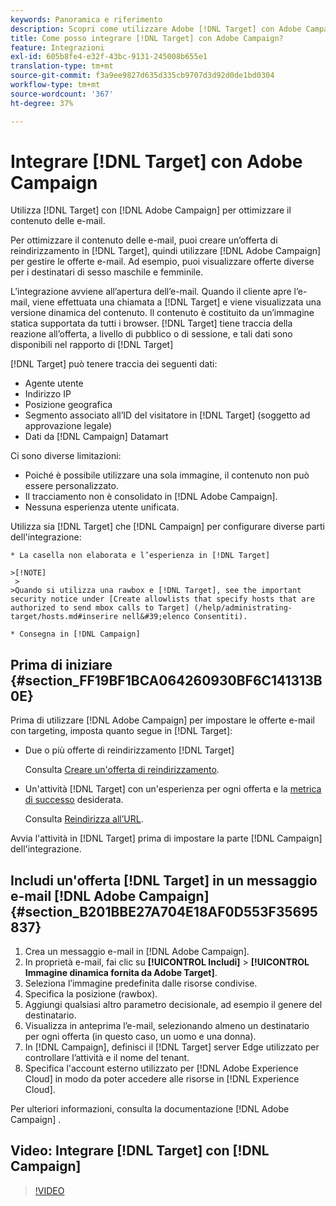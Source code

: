```yaml
---
keywords: Panoramica e riferimento
description: Scopri come utilizzare Adobe [!DNL Target] con Adobe Campaign per ottimizzare il contenuto delle e-mail.
title: Come posso integrare [!DNL Target] con Adobe Campaign?
feature: Integrazioni
exl-id: 605b8fe4-e32f-43bc-9131-245008b655e1
translation-type: tm+mt
source-git-commit: f3a9ee9827d635d335cb9707d3d92d0de1bd0304
workflow-type: tm+mt
source-wordcount: '367'
ht-degree: 37%

---
```


# Integrare [!DNL Target] con Adobe Campaign

Utilizza [!DNL Target] con [!DNL Adobe Campaign] per ottimizzare il contenuto delle e-mail.

Per ottimizzare il contenuto delle e-mail, puoi creare un’offerta di reindirizzamento in [!DNL Target], quindi utilizzare [!DNL Adobe Campaign] per gestire le offerte e-mail. Ad esempio, puoi visualizzare offerte diverse per i destinatari di sesso maschile e femminile.

L’integrazione avviene all’apertura dell’e-mail. Quando il cliente apre l’e-mail, viene effettuata una chiamata a [!DNL Target] e viene visualizzata una versione dinamica del contenuto. Il contenuto è costituito da un’immagine statica supportata da tutti i browser. [!DNL Target] tiene traccia della reazione all’offerta, a livello di pubblico o di sessione, e tali dati sono disponibili nel rapporto di [!DNL Target]

[!DNL Target] può tenere traccia dei seguenti dati:

* Agente utente
* Indirizzo IP
* Posizione geografica
* Segmento associato all’ID del visitatore in [!DNL Target] (soggetto ad approvazione legale)
* Dati da [!DNL Campaign] Datamart

Ci sono diverse limitazioni:

* Poiché è possibile utilizzare una sola immagine, il contenuto non può essere personalizzato.
* Il tracciamento non è consolidato in [!DNL Adobe Campaign].
* Nessuna esperienza utente unificata.

Utilizza sia [!DNL Target] che [!DNL Campaign] per configurare diverse parti dell&#39;integrazione:

    * La casella non elaborata e l’esperienza in [!DNL Target]
    
    >[!NOTE]
     > 
    >Quando si utilizza una rawbox e [!DNL Target], see the important security notice under [Create allowlists that specify hosts that are authorized to send mbox calls to Target] (/help/administrating-target/hosts.md#inserire nell&#39;elenco Consentiti).
    
    * Consegna in [!DNL Campaign]

## Prima di iniziare {#section_FF19BF1BCA064260930BF6C141313B0E}

Prima di utilizzare [!DNL Adobe Campaign] per impostare le offerte e-mail con targeting, imposta quanto segue in [!DNL Target]:

* Due o più offerte di reindirizzamento [!DNL Target]

   Consulta [Creare un&#39;offerta di reindirizzamento](/help/c-experiences/c-manage-content/offer-redirect.md).

* Un&#39;attività [!DNL Target] con un&#39;esperienza per ogni offerta e la [metrica di successo](/help/c-activities/r-success-metrics/success-metrics.md) desiderata.

   Consulta [Reindirizza all’URL](/help/c-experiences/c-visual-experience-composer/redirect-offer.md).

Avvia l&#39;attività in [!DNL Target] prima di impostare la parte [!DNL Campaign] dell&#39;integrazione.

## Includi un&#39;offerta [!DNL Target] in un messaggio e-mail [!DNL Adobe Campaign] {#section_B201BBE27A704E18AF0D553F35695837}

1. Crea un messaggio e-mail in [!DNL Adobe Campaign].
1. In proprietà e-mail, fai clic su **[!UICONTROL Includi]** > **[!UICONTROL Immagine dinamica fornita da Adobe Target]**.
1. Seleziona l’immagine predefinita dalle risorse condivise.
1. Specifica la posizione (rawbox).
1. Aggiungi qualsiasi altro parametro decisionale, ad esempio il genere del destinatario.
1. Visualizza in anteprima l’e-mail, selezionando almeno un destinatario per ogni offerta (in questo caso, un uomo e una donna).
1. In [!DNL Campaign], definisci il [!DNL Target] server Edge utilizzato per controllare l’attività e il nome del tenant.
1. Specifica l&#39;account esterno utilizzato per [!DNL Adobe Experience Cloud] in modo da poter accedere alle risorse in [!DNL Experience Cloud].

Per ulteriori informazioni, consulta la documentazione [!DNL Adobe Campaign] .

## Video: Integrare [!DNL Target] con [!DNL Campaign]

>[!VIDEO](https://video.tv.adobe.com/v/35149)
